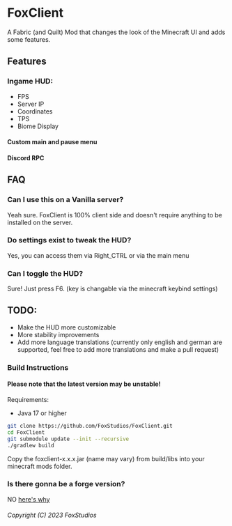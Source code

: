 # FoxClient
A Fabric (and Quilt) Mod that changes the look of the Minecraft UI and adds some features.

## Features
### Ingame HUD:
- FPS
- Server IP
- Coordinates
- TPS
- Biome Display
#### Custom main and pause menu
#### Discord RPC

## FAQ
### Can I use this on a Vanilla server?
Yeah sure. FoxClient is 100% client side and doesn't require anything to be installed on the server.
### Do settings exist to tweak the HUD?
Yes, you can access them via Right_CTRL or via the main menu
### Can I toggle the HUD?
Sure! Just press F6. (key is changable via the minecraft keybind settings) 

## TODO:
- Make the HUD more customizable
- More stability improvements
- Add more language translations (currently only english and german are supported, feel free to add more translations and make a pull request)

### Build Instructions

#### Please note that the latest version may be unstable!

Requirements: 
- Java 17 or higher

```bash
git clone https://github.com/FoxStudios/FoxClient.git
cd FoxClient
git submodule update --init --recursive 
./gradlew build
```
Copy the foxclient-x.x.x.jar (name may vary) from build/libs into your minecraft mods folder.

### Is there gonna be a forge version?
NO [here's why](forge.md)

###### Copyright (C) 2023 FoxStudios
